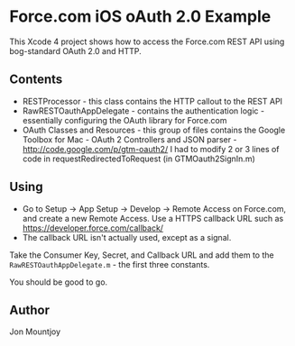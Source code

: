 Force.com iOS oAuth 2.0 Example
===============================

This Xcode 4 project shows how to access the Force.com REST API using bog-standard OAuth 2.0 and HTTP.

Contents
--------

* RESTProcessor - this class contains the HTTP callout to the REST API
* RawRESTOauthAppDelegate - contains the authentication logic - essentially configuring the OAuth library for Force.com
* OAuth Classes and Resources - this group of files contains the Google Toolbox for Mac - OAuth 2 Controllers and JSON parser - http://code.google.com/p/gtm-oauth2/  I had to modify 2 or 3 lines of code in requestRedirectedToRequest (in GTMOauth2SignIn.m)



Using
-----

* Go to Setup -> App Setup -> Develop -> Remote Access on Force.com, and create a new Remote Access.  Use a HTTPS callback URL such as https://developer.force.com/callback/
* The callback URL isn't actually used, except as a signal.

Take the Consumer Key, Secret, and Callback URL and add them to the `RawRESTOauthAppDelegate.m` - the first three constants.

You should be good to go.

Author
------

Jon Mountjoy



